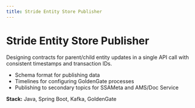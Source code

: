 ```yaml
---
title: Stride Entity Store Publisher
---
```


# Stride Entity Store Publisher

Designing contracts for parent/child entity updates in a single API call with consistent timestamps and transaction IDs.

- Schema format for publishing data
- Timelines for configuring GoldenGate processes
- Publishing to secondary topics for SSAMeta and AMS/Doc Service

**Stack:** Java, Spring Boot, Kafka, GoldenGate
